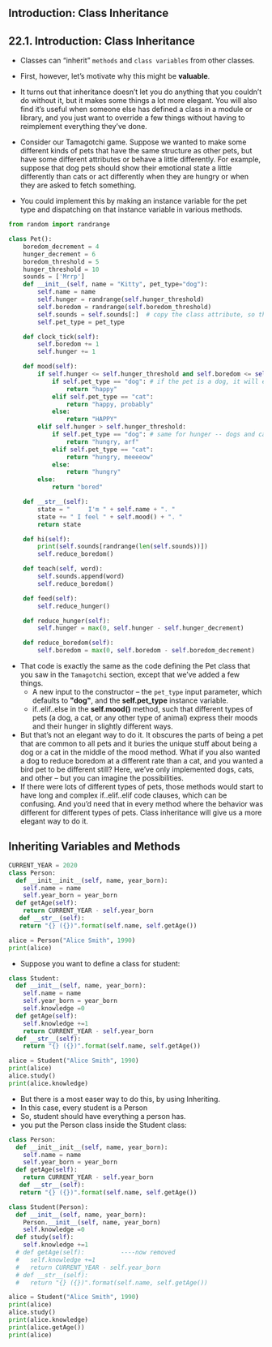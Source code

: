 ## Introduction: Class Inheritance
## 22.1. Introduction: Class Inheritance
* Classes can “inherit” `methods` and `class variables` from other classes.
* First, however, let’s motivate why this might be **valuable**.
* It turns out that inheritance doesn’t let you do anything that you couldn’t do without it, but it makes some things a lot more elegant. You will also find it’s useful when someone else has defined a class in a module or library, and you just want to override a few things without having to reimplement everything they’ve done.
* Consider our Tamagotchi game. Suppose we wanted to make some different kinds of pets that have the same structure as other pets, but have some different attributes or behave a little differently. For example, suppose that dog pets should show their emotional state a little differently than cats or act differently when they are hungry or when they are asked to fetch something.

* You could implement this by making an instance variable for the pet type and dispatching on that instance variable in various methods.
```python
from random import randrange

class Pet():
    boredom_decrement = 4
    hunger_decrement = 6
    boredom_threshold = 5
    hunger_threshold = 10
    sounds = ['Mrrp']
    def __init__(self, name = "Kitty", pet_type="dog"):
        self.name = name
        self.hunger = randrange(self.hunger_threshold)
        self.boredom = randrange(self.boredom_threshold)
        self.sounds = self.sounds[:]  # copy the class attribute, so that when we make changes to it, we won't affect the other Pets in the class
        self.pet_type = pet_type

    def clock_tick(self):
        self.boredom += 1
        self.hunger += 1

    def mood(self):
        if self.hunger <= self.hunger_threshold and self.boredom <= self.boredom_threshold:
            if self.pet_type == "dog": # if the pet is a dog, it will express its mood in different ways from a cat or any other type of animal
                return "happy"
            elif self.pet_type == "cat":
                return "happy, probably"
            else:
                return "HAPPY"
        elif self.hunger > self.hunger_threshold:
            if self.pet_type == "dog": # same for hunger -- dogs and cats will express their hunger a little bit differently in this version of the class definition
                return "hungry, arf"
            elif self.pet_type == "cat":
                return "hungry, meeeeow"
            else:
                return "hungry"
        else:
            return "bored"

    def __str__(self):
        state = "     I'm " + self.name + ". "
        state += " I feel " + self.mood() + ". "
        return state

    def hi(self):
        print(self.sounds[randrange(len(self.sounds))])
        self.reduce_boredom()

    def teach(self, word):
        self.sounds.append(word)
        self.reduce_boredom()

    def feed(self):
        self.reduce_hunger()

    def reduce_hunger(self):
        self.hunger = max(0, self.hunger - self.hunger_decrement)

    def reduce_boredom(self):
        self.boredom = max(0, self.boredom - self.boredom_decrement)
```

* That code is exactly the same as the code defining the Pet class that you saw in the `Tamagotchi` section, except that we’ve added a few things.
  - A new input to the constructor – the `pet_type` input parameter, which defaults to **"dog"**, and the **self.pet_type** instance variable.
  - if..elif..else in the **self.mood()** method, such that different types of pets (a dog, a cat, or any other type of animal) express their moods and their hunger in slightly different ways.
* But that’s not an elegant way to do it. It obscures the parts of being a pet that are common to all pets and it buries the unique stuff about being a dog or a cat in the middle of the mood method. What if you also wanted a dog to reduce boredom at a different rate than a cat, and you wanted a bird pet to be different still? Here, we’ve only implemented dogs, cats, and other – but you can imagine the possibilities.
* If there were lots of different types of pets, those methods would start to have long and complex if..elif..elif code clauses, which can be confusing. And you’d need that in every method where the behavior was different for different types of pets. Class inheritance will give us a more elegant way to do it.

## Inheriting Variables and Methods
```python
CURRENT_YEAR = 2020
class Person:
  def __init__init__(self, name, year_born):
    self.name = name
    self.year_born = year_born
  def getAge(self):
    return CURRENT_YEAR - self.year_born
   def __str__(self):
   return "{} ({})".format(self.name, self.getAge())

alice = Person("Alice Smith", 1990)
print(alice)


```

* Suppose you want to define a class for student:
```python
class Student:
  def __init__(self, name, year_born):
    self.name = name
    self.year_born = year_born
    self.knowledge =0
  def getAge(self):
    self.knowledge +=1
    return CURRENT_YEAR - self.year_born
  def __str__(self):
    return "{} ({})".format(self.name, self.getAge())

alice = Student("Alice Smith", 1990)
print(alice)
alice.study()
print(alice.knowledge)
```
* But there is a most easer way to do this, by using Inheriting.
* In this case, every student is a Person
* So, student should have everything a person has.
* you put the Person class inside the Student class:
```python
class Person:
  def __init__init__(self, name, year_born):
    self.name = name
    self.year_born = year_born
  def getAge(self):
    return CURRENT_YEAR - self.year_born
   def __str__(self):
   return "{} ({})".format(self.name, self.getAge())

class Student(Person):
  def __init__(self, name, year_born):
    Person.__init__(self, name, year_born)
    self.knowledge =0
  def study(self):
    self.knowledge +=1
  # def getAge(self):          ----now removed
  #   self.knowledge +=1
  #   return CURRENT_YEAR - self.year_born
  # def __str__(self):
  #   return "{} ({})".format(self.name, self.getAge())

alice = Student("Alice Smith", 1990)
print(alice)
alice.study()
print(alice.knowledge)
print(alice.getAge())
print(alice)
```
